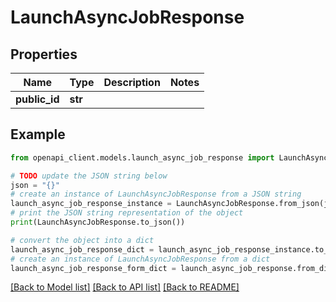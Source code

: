 # LaunchAsyncJobResponse


## Properties

Name | Type | Description | Notes
------------ | ------------- | ------------- | -------------
**public_id** | **str** |  | 

## Example

```python
from openapi_client.models.launch_async_job_response import LaunchAsyncJobResponse

# TODO update the JSON string below
json = "{}"
# create an instance of LaunchAsyncJobResponse from a JSON string
launch_async_job_response_instance = LaunchAsyncJobResponse.from_json(json)
# print the JSON string representation of the object
print(LaunchAsyncJobResponse.to_json())

# convert the object into a dict
launch_async_job_response_dict = launch_async_job_response_instance.to_dict()
# create an instance of LaunchAsyncJobResponse from a dict
launch_async_job_response_form_dict = launch_async_job_response.from_dict(launch_async_job_response_dict)
```
[[Back to Model list]](../README.md#documentation-for-models) [[Back to API list]](../README.md#documentation-for-api-endpoints) [[Back to README]](../README.md)



